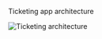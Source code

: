 Ticketing app architecture


![Ticketing architecture](https://user-images.githubusercontent.com/39440576/210686217-83b89dcd-d45f-453e-a004-a2f4ad753863.png)
